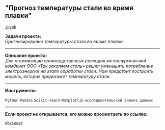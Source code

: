 ## "Прогноз температуры стали во время плавки"
[`ipynb`](https://github.com/mike2023-ml/Portfolio/blob/44d34f3bbc5a931a8ee106600ead205a610a1eff/Gold%20recovery/Восстановление%20золота.ipynb)  

**Задачи проекта:**  
*Прогнозирование температуры стали во время плавки.*

***

**Описание проекта:**  
*Для оптимизации производственных расходов металлургический комбинат ООО «Так закаляем сталь» решил уменьшить потребление электроэнергии на этапе обработки стали. Нам предстоит построить модель, которая предскажет температуру стали.*
    
***
    
**Инструменты:**  

`Python` `Pandas` `Scikit-learn` `Matplotlib` `исследовательский анализ данных`

***

**Если проект не открывается, его можно просмотреть по ссылке:**  

[`nbviewer`](https://nbviewer.org/github/mike2023-ml/Portfolio/blob/main/Gold%20recovery/Восстановление%20золота.ipynb#Функция-для-вычисления-итоговой-sMAPE)    
</div>
